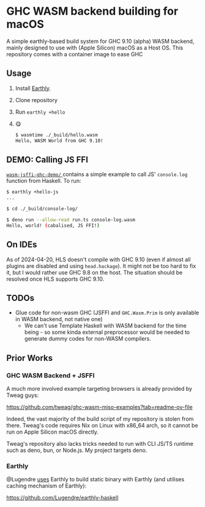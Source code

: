 # GHC WASM backend building for macOS

A simple earthly-based build system for GHC 9.10 (alpha) WASM backend, mainly designed to use with (Apple Silicon) macOS as a Host OS.
This repository comes with a container image to ease GHC

## Usage

1. Install [Earthly](https://earthly.dev).
2. Clone repository
3. Run `earthly +hello`
4. :yum:

    ```bash
    $ wasmtime ./_build/hello.wasm
    Hello, WASM World from GHC 9.10!
    ```

## DEMO: Calling JS FFI

[`wasm-jsffi-ghc-demo/` ](./wasm-jsffi-ghc-demo) contains a simple example to call JS' `console.log` function from Haskell.
To run: 

```bash
$ earthly +hello-js
...

$ cd ./_build/console-log/

$ deno run --allow-read run.ts console-log.wasm
Hello, world! (cabalised, JS FFI!)
```

## On IDEs

As of 2024-04-20, HLS doesn't compile with GHC 9.10 (even if almost all plugins are disabled and using `head.hackage`).
It might not be too hard to fix it, but I would rather use GHC 9.8 on the host.
The situation should be resolved once HLS supports GHC 9.10.

## TODOs

- Glue code for non-wasm GHC (JSFFI and `GHC.Wasm.Prim` is only available in WASM backend, not native one)
  + We can't use Template Haskell with WASM backend for the time being - so some kinda external preprocessor would be needed to generate dummy codes for non-WASM compilers.

## Prior Works

### GHC WASM Backend + JSFFI

A much more involved example targeting browsers is already provided by Tweag guys:

https://github.com/tweag/ghc-wasm-miso-examples?tab=readme-ov-file

Indeed, the vast majority of the build script of my repository is stolen from there.
Tweag's code requires Nix on Linux with x86_64 arch, so it cannot be run on Apple Silicon macOS directly.

Tweag's repository also lacks tricks needed to run with CLI JS/TS runtime such as deno, bun, or Node.js.
My project targets deno.

### Earthly

@Lugendre [uses](https://github.com/Lugendre/earthly-haskell) Earthly to build static binary with Earthly (and utilises caching mechanism of Earthly):

https://github.com/Lugendre/earthly-haskell
